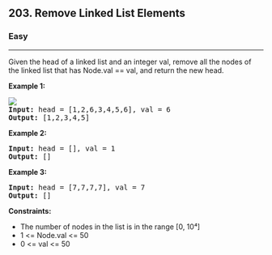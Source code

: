 <h2>203. Remove Linked List Elements</h2>
<h3>Easy</h3>
<hr>
<div>
<p>Given the head of a linked list and an integer val, remove all the nodes of the linked list that has Node.val == val, and return the new head.
</p>

<p><b>Example 1: </b></p>
<pre>
<img src="https://assets.leetcode.com/uploads/2021/03/06/removelinked-list.jpg">
<strong>Input:</strong> head = [1,2,6,3,4,5,6], val = 6
<strong>Output:</strong> [1,2,3,4,5]
</pre>

<p><b>Example 2: </b></p>
<pre>
<strong>Input:</strong> head = [], val = 1
<strong>Output:</strong> []
</pre>

<p><b>Example 3: </b></p>
<pre>
<strong>Input:</strong> head = [7,7,7,7], val = 7
<strong>Output:</strong> []
</pre>

<p><b>Constraints:</b></p>
<ul> 
    <li>The number of nodes in the list is in the range [0, 10⁴]</li>
    <li>1 <= Node.val <= 50</li>
    <li>0 <= val <= 50</li>
</ul>
</div>
